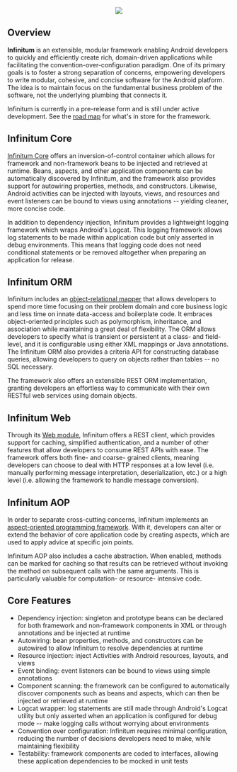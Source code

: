 <p align="center">
  <img id="Infinitum Framework" src="http://infinitumframework.com/images/infinitum.jpg" />
</p>

Overview
--------

**Infinitum** is an extensible, modular framework enabling Android developers to quickly and efficiently create rich, domain-driven applications while facilitating the convention-over-configuration paradigm. One of its primary goals is to foster a strong separation of concerns, empowering developers to write modular, cohesive, and concise software for the Android platform. The idea is to maintain focus on the fundamental business problem of the software, not the underlying plumbing that connects it.

Infinitum is currently in a pre-release form and is still under active development. See the [road map](https://github.com/InfinitumFramework/Infinitum-Core/wiki/Road-Map) for what's in store for the framework.

Infinitum Core
--------------

[Infinitum Core](https://github.com/InfinitumFramework/Infinitum-Core#core-features) offers an inversion-of-control container which allows for framework and non-framework beans to be injected and retrieved at runtime. Beans, aspects, and other application components can be automatically discovered by Infinitum, and the framework also provides support for autowiring properties, methods, and constructors. Likewise, Android activities can be injected with layouts, views, and resources and event listeners can be bound to views using annotations -- yielding cleaner, more concise code.

In addition to dependency injection, Infinitum provides a lightweight logging framework which wraps Android's Logcat. This logging framework allows log statements to be made within application code but only asserted in debug environments. This means that logging code does not need conditional statements or be removed altogether when preparing an application for release.

Infinitum ORM
-------------

Infinitum includes an [object-relational mapper](https://github.com/InfinitumFramework/Infinitum-ORM) that allows developers to spend more time focusing on their problem domain and core business logic and less time on innate data-access and boilerplate code. It embraces object-oriented principles such as polymorphism, inheritance, and association while maintaining a great deal of flexibility. The ORM allows developers to specify what is transient or persistent at a class- and field-level, and it is configurable using either XML mappings or Java annotations. The Infinitum ORM also provides a criteria API for constructing database queries, allowing developers to query on objects rather than tables -- no SQL necessary.

The framework also offers an extensible REST ORM implementation, granting developers an effortless way to communicate with their own RESTful web services using domain objects.

Infinitum Web
-------------

Through its [Web module](https://github.com/InfinitumFramework/Infinitum-Web), Infinitum offers a REST client, which provides support for caching, simplified authentication, and a number of other features that allow developers to consume REST APIs with ease. The framework offers both fine- and coarse- grained clients, meaning developers can choose to deal with HTTP responses at a low level (i.e. manually performing message interpretation, deserialization, etc.) or a high level (i.e. allowing the framework to handle message conversion).

Infinitum AOP
-------------

In order to separate cross-cutting concerns, Infinitum implements an [aspect-oriented programming framework](https://github.com/InfinitumFramework/Infinitum-AOP). With it, developers can alter or extend the behavior of core application code by creating aspects, which are used to apply advice at specific join points.

Infinitum AOP also includes a cache abstraction. When enabled, methods can be marked for caching so that results can be retrieved without invoking the method on subsequent calls with the same arguments. This is particularly valuable for computation- or resource- intensive code.

Core Features
-------------

* Dependency injection: singleton and prototype beans can be declared for both framework and non-framework components in XML or through annotations and be injected at runtime
* Autowiring: bean properties, methods, and constructors can be autowired to allow Infinitum to resolve dependencies at runtime
* Resource injection: inject Activities with Android resources, layouts, and views
* Event binding: event listeners can be bound to views using simple annotations
* Component scanning: the framework can be configured to automatically discover components such as beans and aspects, which can then be injected or retrieved at runtime
* Logcat wrapper: log statements are still made through Android's Logcat utility but only asserted when an application is configured for debug mode -- make logging calls without worrying about environments
* Convention over configuration: Infinitum requires minimal configuration, reducing the number of decisions developers need to make, while maintaining flexibility
* Testability: framework components are coded to interfaces, allowing these application dependencies to be mocked in unit tests
